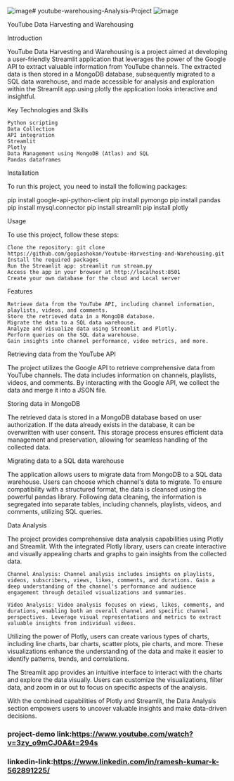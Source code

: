 ![image](https://github.com/rameshkumar359/youtube-warehousing-Analysis-Project/assets/96288285/fb079030-0840-4485-b65b-3c6fad4e3d04)# youtube-warehousing-Analysis-Project
![image](https://github.com/rameshkumar359/youtube-warehousing-Analysis-Project/assets/96288285/79455583-5cc4-454c-991a-188a8314f8ca)

YouTube Data Harvesting and Warehousing

Introduction

YouTube Data Harvesting and Warehousing is a project aimed at developing a user-friendly Streamlit application that leverages the power of the Google API to extract valuable information from YouTube channels. The extracted data is then stored in a MongoDB database, subsequently migrated to a SQL data warehouse, and made accessible for analysis and exploration within the Streamlit app.using plotly the application looks interactive and insightful.

Key Technologies and Skills

    Python scripting
    Data Collection
    API integration
    Streamlit
    Plotly
    Data Management using MongoDB (Atlas) and SQL
    Pandas dataframes

Installation

To run this project, you need to install the following packages:

pip install google-api-python-client
pip install pymongo
pip install pandas
pip install mysql.connector
pip install streamlit
pip install plotly

Usage

To use this project, follow these steps:

    Clone the repository: git clone https://github.com/gopiashokan/Youtube-Harvesting-and-Warehousing.git
    Install the required packages
    Run the Streamlit app: streamlit run stream.py
    Access the app in your browser at http://localhost:8501
    Create your own database for the cloud and Local server

Features

    Retrieve data from the YouTube API, including channel information, playlists, videos, and comments.
    Store the retrieved data in a MongoDB database.
    Migrate the data to a SQL data warehouse.
    Analyze and visualize data using Streamlit and Plotly.
    Perform queries on the SQL data warehouse.
    Gain insights into channel performance, video metrics, and more.

Retrieving data from the YouTube API

The project utilizes the Google API to retrieve comprehensive data from YouTube channels. The data includes information on channels, playlists, videos, and comments. By interacting with the Google API, we collect the data and merge it into a JSON file.

Storing data in MongoDB

The retrieved data is stored in a MongoDB database based on user authorization. If the data already exists in the database, it can be overwritten with user consent. This storage process ensures efficient data management and preservation, allowing for seamless handling of the collected data.

Migrating data to a SQL data warehouse

The application allows users to migrate data from MongoDB to a SQL data warehouse. Users can choose which channel's data to migrate. To ensure compatibility with a structured format, the data is cleansed using the powerful pandas library. Following data cleaning, the information is segregated into separate tables, including channels, playlists, videos, and comments, utilizing SQL queries.

Data Analysis

The project provides comprehensive data analysis capabilities using Plotly and Streamlit. With the integrated Plotly library, users can create interactive and visually appealing charts and graphs to gain insights from the collected data.

    Channel Analysis: Channel analysis includes insights on playlists, videos, subscribers, views, likes, comments, and durations. Gain a deep understanding of the channel's performance and audience engagement through detailed visualizations and summaries.

    Video Analysis: Video analysis focuses on views, likes, comments, and durations, enabling both an overall channel and specific channel perspectives. Leverage visual representations and metrics to extract valuable insights from individual videos.

Utilizing the power of Plotly, users can create various types of charts, including line charts, bar charts, scatter plots, pie charts, and more. These visualizations enhance the understanding of the data and make it easier to identify patterns, trends, and correlations.

The Streamlit app provides an intuitive interface to interact with the charts and explore the data visually. Users can customize the visualizations, filter data, and zoom in or out to focus on specific aspects of the analysis.

With the combined capabilities of Plotly and Streamlit, the Data Analysis section empowers users to uncover valuable insights and make data-driven decisions.

 ### project-demo link:https://www.youtube.com/watch?v=3zy_o9mCJ0A&t=294s
 ### linkedin-link:https://www.linkedin.com/in/ramesh-kumar-k-562891225/
